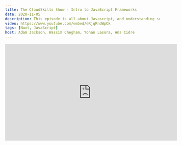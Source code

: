 ```yaml
---
title: The CloudSkills Show - Intro to JavaScript Frameworks
date: 2020-11-05
description: This episode is all about Javascript, and understanding some of the frameworks. In the show, we’ll get an introduction to Node.js - a runtime which allows developers to use Javacript on the server-side and in the cloud.
video: https://www.youtube.com/embed/eRjqRhdWpCk
tags: [Nuxt, JavaScript]
host: Adam Jackson, Wassim Chegham, Yohan Lasora, Ana Cidre
---
```


<iframe width="560" height="315" src="https://www.youtube.com/embed/eRjqRhdWpCk" frameborder="0" allow="accelerometer; autoplay; clipboard-write; encrypted-media; gyroscope; picture-in-picture" allowfullscreen></iframe>
